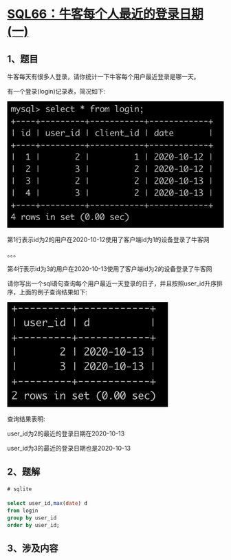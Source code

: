 # [SQL66：牛客每个人最近的登录日期(一)](https://www.nowcoder.com/practice/ca274ebe6eac40ab9c33ced3f2223bb2?tpId=82&&tqId=35084&rp=1&ru=/ta/sql&qru=/ta/sql/question-ranking)

## 1、题目

牛客每天有很多人登录，请你统计一下牛客每个用户最近登录是哪一天。

有一个登录(login)记录表，简况如下:

![SQL66-1](./image/SQL66-1.png)

第1行表示id为2的用户在2020-10-12使用了客户端id为1的设备登录了牛客网

。。。

第4行表示id为3的用户在2020-10-13使用了客户端id为2的设备登录了牛客网


请你写出一个sql语句查询每个用户最近一天登录的日子，并且按照user_id升序排序，上面的例子查询结果如下:

![SQL66-2](./image/SQL66-2.png)

查询结果表明:

user_id为2的最近的登录日期在2020-10-13

user_id为3的最近的登录日期也是2020-10-13

## 2、题解


```sql
# sqlite

select user_id,max(date) d
from login
group by user_id
order by user_id;
```

## 3、涉及内容